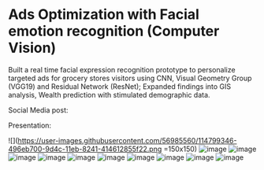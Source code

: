 # Ads Optimization with Facial emotion recognition (Computer Vision)

Built a real time facial expression recognition prototype to personalize targeted ads for grocery stores visitors using CNN, Visual Geometry Group (VGG19) and Residual Network (ResNet); Expanded findings into GIS analysis, Wealth prediction with stimulated demographic data.

Social Media post: 

Presentation:

![](https://user-images.githubusercontent.com/56985560/114799346-496eb700-9d4c-11eb-8241-414612855f22.png =150x150)
![image](https://user-images.githubusercontent.com/56985560/114799368-4ffd2e80-9d4c-11eb-9d29-8aaaddc0b433.png)
![image](https://user-images.githubusercontent.com/56985560/114799382-55f30f80-9d4c-11eb-86f4-3b6a58cc9dba.png)
![image](https://user-images.githubusercontent.com/56985560/114799390-5be8f080-9d4c-11eb-982d-de6a2f1b83a9.png)
![image](https://user-images.githubusercontent.com/56985560/114799406-64412b80-9d4c-11eb-944f-9460ce07e6ad.png)
![image](https://user-images.githubusercontent.com/56985560/114799419-6acfa300-9d4c-11eb-992b-f8235e05fb54.png)
![image](https://user-images.githubusercontent.com/56985560/114799433-70c58400-9d4c-11eb-90f5-91b9f97f9c4f.png)
![image](https://user-images.githubusercontent.com/56985560/114799446-7622ce80-9d4c-11eb-9158-d8b4620ffe96.png)
![image](https://user-images.githubusercontent.com/56985560/114799464-7d49dc80-9d4c-11eb-8402-165a45422304.png)
![image](https://user-images.githubusercontent.com/56985560/114799478-82a72700-9d4c-11eb-8739-7874a6d3d70c.png)
![image](https://user-images.githubusercontent.com/56985560/114799495-889d0800-9d4c-11eb-8c5b-d4696a1a0123.png)
